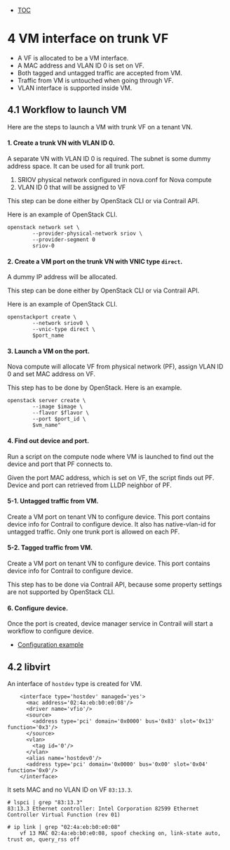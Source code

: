 * [TOC](SRIOV.md#toc)

# 4 VM interface on trunk VF

* A VF is allocated to be a VM interface.
* A MAC address and VLAN ID 0 is set on VF.
* Both tagged and untagged traffic are accepted from VM.
* Traffic from VM is untouched when going through VF.
* VLAN interface is supported inside VM.


## 4.1 Workflow to launch VM

Here are the steps to launch a VM with trunk VF on a tenant VN.

#### 1. Create a trunk VN with VLAN ID 0.
A separate VN with VLAN ID 0 is required. The subnet is some dummy address space. It can be used for all trunk port.
1. SRIOV physical network configured in nova.conf for Nova compute
2. VLAN ID 0 that will be assigned to VF

This step can be done either by OpenStack CLI or via Contrail API.

Here is an example of OpenStack CLI.
```
openstack network set \
        --provider-physical-network sriov \
        --provider-segment 0
        sriov-0
```

#### 2. Create a VM port on the trunk VN with VNIC type `direct`.
A dummy IP address will be allocated.

This step can be done either by OpenStack CLI or via Contrail API.

Here is an example of OpenStack CLI.
```
openstackport create \
        --network sriov0 \
        --vnic-type direct \
        $port_name
```

#### 3. Launch a VM on the port.
Nova compute will allocate VF from physical network (PF), assign VLAN ID 0 and set MAC address on VF.

This step has to be done by OpenStack. Here is an example.
```
openstack server create \
        --image $image \
        --flavor $flavor \
        --port $port_id \
        $vm_name"
```

#### 4. Find out device and port.
Run a script on the compute node where VM is launched to find out the device and port that PF connects to.

Given the port MAC address, which is set on VF, the script finds out PF. Device and port can retrieved from LLDP neighbor of PF.

#### 5-1. Untagged traffic from VM.
Create a VM port on tenant VN to configure device. This port contains device info for Contrail to configure device. It also has native-vlan-id for untagged traffic. Only one trunk port is allowed on each PF.

#### 5-2. Tagged traffic from VM.
Create a VM port on tenant VN to configure device. This port contains device info for Contrail to configure device.

This step has to be done via Contrail API, because some property settings are not supported by OpenStack CLI.

#### 6. Configure device.
Once the port is created, device manager service in Contrail will start a workflow to configure device.

* [Configuration example](A2-Untagged.md#a2-untagged)


## 4.2 libvirt

An interface of `hostdev` type is created for VM.
```
    <interface type='hostdev' managed='yes'>
      <mac address='02:4a:eb:b0:e0:08'/>
      <driver name='vfio'/>
      <source>
        <address type='pci' domain='0x0000' bus='0x83' slot='0x13' function='0x3'/>
      </source>
      <vlan>
        <tag id='0'/>
      </vlan>
      <alias name='hostdev0'/>
      <address type='pci' domain='0x0000' bus='0x00' slot='0x04' function='0x0'/>
    </interface>
```

It sets MAC and no VLAN ID on VF `83:13.3`.
```
# lspci | grep "83:13.3"
83:13.3 Ethernet controller: Intel Corporation 82599 Ethernet Controller Virtual Function (rev 01)

# ip link | grep "02:4a:eb:b0:e0:08"
    vf 13 MAC 02:4a:eb:b0:e0:08, spoof checking on, link-state auto, trust on, query_rss off
```


